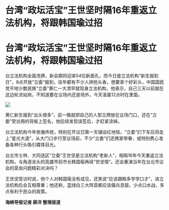# 台湾“政坛活宝”王世坚时隔16年重返立法机构，将跟韩国瑜过招

# 台湾“政坛活宝”王世坚时隔16年重返立法机构，将跟韩国瑜过招

台立法机构全面洗牌，新会期将迎来54位新面孔，而今日是立法机构“新生报到日”，8点开放“立委”报到，往年都有不少人拼抢头香，想要拿个好彩头，中国国民党平地少数民族“立委”黄仁一大清早就现身立法机构，他表示，自己三天以前就在这边轮流站岗，不知道要在议场内还是场外，今天凌晨12点时在里面。

![](https://inews.gtimg.com/news_bt/OPJNX24nmOIwWOVgn0fgwWSXWsRskkVgJiHuQleflRnlgAA/1000)

黄仁新生报到“出头很多”，前一晚就把自己的人型立牌放在议场门口，还在“立委”受访用的背板上签名，他后续发现误签后，才赶紧涂掉。

台立法机构今年依循传统，特别在开议日第一天铺设红地毯，“立委”们下车后将走上“星光大道”，从大门口步行至议场前，不少“立委”们还携家带眷，或特别费心准备各种行头吸引媒体目光。

台北市士林、大同选区“立委”王世坚是立法机构“老新人”，相隔16年今天重返立法机构，与角逐龙头的高雄市前市长韩国瑜再续“世坚情”。还会重演当年在台北市议会的菜虫问题精彩对决吗？

王世坚受访时说，他个人对韩国瑜没有成见，还笑说“应该跟韩多学学口才”，进立法机构后会互相尊重；他还称，蓝绿白三大阵营都应该偃兵息鼓，少点口水战，多点有利于民众的政策。

**海峡导报记者 薛洋 整理报道**

